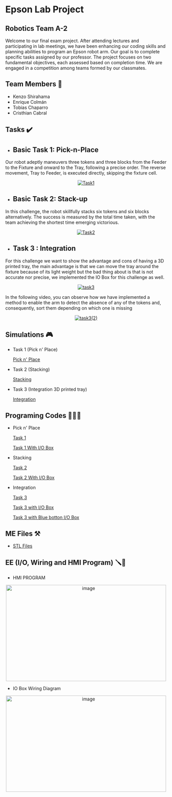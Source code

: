 # Epson Lab Project
## Robotics Team A-2 
Welcome to our final exam project. After attending lectures and participating in lab meetings, we have been enhancing our coding skills and planning abilities to program an Epson robot arm. Our goal is to complete specific tasks assigned by our professor. The project focuses on two fundamental objectives, each assessed based on completion time. We are engaged in a competition among teams formed by our classmates. 

## Team Members 👨
- Kenzo Shirahama
- Enrique Colmán
- Tobias Chaparro
- Cristhian Cabral

## Tasks ✔️
* ## Basic Task 1: Pick-n-Place 
Our robot adeptly maneuvers three tokens and three blocks from the Feeder to the Fixture and onward to the Tray, following a precise order. The reverse movement, Tray to Feeder, is executed directly, skipping the fixture cell.

<p align="center">
  <a href="https://www.youtube.com/watch?v=mE50_5XhfIs">
    <img src="https://img.youtube.com/vi/mE50_5XhfIs/0.jpg" alt="Task1">
  </a>
</p>


* ## Basic Task 2: Stack-up 
In this challenge, the robot skillfully stacks six tokens and six blocks alternatively. The success is measured by the total time taken, with the team achieving the shortest time emerging victorious.

<p align="center">
  <a href="https://www.youtube.com/watch?v=pTWxLXmQEvM">
    <img src="https://img.youtube.com/vi/pTWxLXmQEvM/0.jpg" alt="Task2">
  </a>
</p>

* ## Task 3 : Integration  
For this challenge we want to show the advantage and cons of having a 3D printed tray, the main advantage is that we can move the tray around the fixture because of its light weight but the bad thing about is that is not accurate nor precise, we implemented the IO Box for this challenge as well.

<p align="center">
  <a href="https://www.youtube.com/watch?v=Ddgq2x1nr8A">
    <img src="https://img.youtube.com/vi/Ddgq2x1nr8A/0.jpg" alt="task3">
  </a>
</p>

In the following video, you can observe how we have implemented a method to enable the arm to detect the absence of any of the tokens and, consequently, sort them depending on which one is missing

<p align="center">
  <a href="https://www.youtube.com/watch?v=M23mgL0diwQ">
    <img src="https://img.youtube.com/vi/M23mgL0diwQ/0.jpg" alt="task3(2)">
  </a>
</p>

## Simulations 🎮
* Task 1 (Pick n' Place)

  [Pick n' Place](https://www.youtube.com/watch?v=sVbbRuXEqnc)
 
* Task 2 (Stacking)

  [Stacking](https://www.youtube.com/watch?v=k44DTTMQ_2I)

* Task 3 (Integration 3D printed tray)

  [Integration](https://youtu.be/m8K3Kds7lEA)

## Programing Codes 👨🏻‍💻 
*  Pick n' Place
  
   [Task 1](https://github.com/Skylinexs/A-2-Team/blob/main/Pick%20n'%20Place.txt)
  
   [Task 1 With I/O Box](https://github.com/Skylinexs/A-2-Team/blob/main/Pick%20n'%20Place(I%20O%20Box).txt)


*  Stacking

   [Task 2](https://github.com/Skylinexs/A-2-Team/blob/main/Stacking.txt)
 
   [Task 2 With I/O Box](https://github.com/Skylinexs/A-2-Team/blob/main/Stacking%20(I-O%20Box).txt)

*  Integration

   [Task 3](https://github.com/Skylinexs/A-2-Team/blob/main/Integration.txt)

   [Task 3 with I/O Box](https://github.com/Skylinexs/A-2-Team/blob/main/Integration%20(I-O%20Box).txt)

   [Task 3 with Blue botton I/O Box](https://github.com/Skylinexs/A-2-Team/blob/main/Integration%20(I-O%20Box%20Blue%20Botton).txt)


## ME Files ⚒️
* [STL Files](https://github.com/Skylinexs/A-2-Team/tree/main/3D%20Files)
## EE (I/O, Wiring and HMI Program) 🪛🔌
* HMI PROGRAM
  
<p align="center">
  <img src="https://github.com/Skylinexs/A-2-Team/assets/152862499/7e330766-06bc-427e-82fe-484514557a2d" alt="image" width="500" height="300">
</p>

* IO Box Wiring Diagram
  
<p align="center">
 <img src="https://github.com/Skylinexs/A-2-Team/assets/152862499/b9f763cc-bf91-45b0-b7ab-37c07b5655d5" alt="image" width="500" height="300">
</p> 





